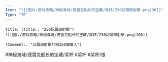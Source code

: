 ```yaml
---
Icon: "![[图片/游戏攻略/神秘海域/德雷克船长的宝藏/奖杯/250記頭部射擊.png|30]]"
Type: "银"
---
```

```ad-common-silver-trophy
title: (Title:: "250記頭部射擊")
![[图片/游戏攻略/神秘海域/德雷克船长的宝藏/奖杯/250記頭部射擊.png|100]]

(Comment:: "以頭部射擊打倒250個敵人")
```

#神秘海域/德雷克船长的宝藏/奖杯 #奖杯 #奖杯/银

